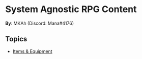 # System Agnostic RPG Content

**By**: MKAh (Discord: Mana#4176)

## Topics

* [Items & Equipment](./Items/)